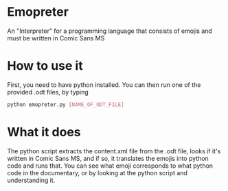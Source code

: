 # Emopreter
An "Interpreter" for a programming language that consists of emojis and must be written in Comic Sans MS
# How to use it
First, you need to have python installed. You can then run one of the provided .odt files, by typing
```bash
python emopreter.py [NAME_OF_ODT_FILE]
```
# What it does
The python script extracts the content.xml file from the .odt file, looks if it's written in Comic Sans MS, and if so, it translates the emojis into python code and runs that.
You can see what emoji corresponds to what python code in the documentary, or by looking at the python script and understanding it.

